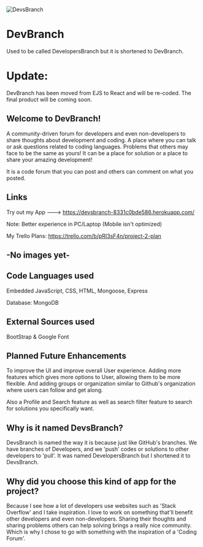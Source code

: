 ![DevsBranch](https://github.com/user-attachments/assets/7e5253bf-3ebf-414c-bba4-09fe8446ab50)
# DevBranch

Used to be called DevelopersBranch but it is shortened to DevBranch.

# Update:
DevBranch has been moved from EJS to React and will be re-coded. The final product will be coming soon.

## Welcome to DevBranch!
A community-driven forum for developers and even non-developers to share thoughts about development and coding. A place where you can talk or ask questions related to coding languages. Problems that others may face to be the same as yours! It can be a place for solution or a place to share your amazing development! 

It is a code forum that you can post and others can comment on what you posted.

## Links
Try out my App ---> https://devsbranch-8331c0bde586.herokuapp.com/

Note: Better experience in PC/Laptop (Mobile isn't optimized)

My Trello Plans: https://trello.com/b/pRI3sF4n/project-2-plan



## -No images yet-


## Code Languages used
Embedded JavaScript, CSS, HTML, Mongoose, Express

Database: MongoDB

## External Sources used
BootStrap & Google Font

## Planned Future Enhancements
To improve the UI and improve overall User experience. Adding more features which gives more options to User, allowing them to be more flexible. And adding groups or organization similar to Github's organization where users can follow and get along.

Also a Profile and Search feature as well as search filter feature to search for solutions you specifically want.

## Why is it named DevsBranch?
DevsBranch is named the way it is because just like GitHub's branches. We have branches of Developers, and we 'push' codes or solutions to other developers to 'pull'. It was named
DevelopersBranch but I shortened it to DevsBranch.

## Why did you choose this kind of app for the project?
Because I see how a lot of developers use websites such as 'Stack Overflow' and I take inspiration. I love to work on something that'll benefit other developers and even non-developers. Sharing their thoughts and sharing problems others can help solving brings a really nice community. Which is why I chose to go with something with the inspiration of a 'Coding Forum'.


